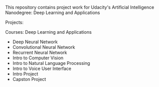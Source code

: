 This repository contains project work for Udacity's Artificial Intelligence Nanodegree: Deep Learning and Applications

Projects:

Courses: Deep Learning and Applications
- Deep Neural Network
- Convolutional Neural Network
- Recurrent Neural Network
- Intro to Computer Vision
- Intro to Natural Language Processing
- Intro to Voice User Interface
- Intro Project
- Capston Project
